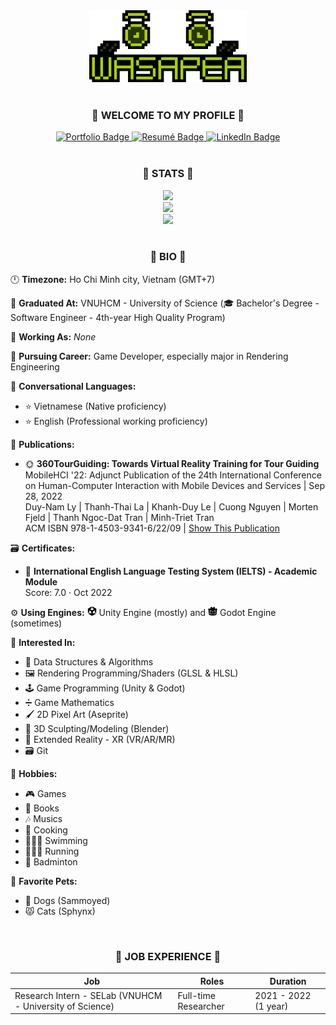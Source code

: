 <div id="Wallpaper" align="center">
  <img src="./Assets/Wasapea.png" alt="Wasapea Wallpaper" width="50%" />
</div>

</br>

<div id="Greetings" align="center">
  <h3 align="center"><strong>🌿 WELCOME TO MY PROFILE 🌿</strong></h3>
</div>

<div id="Badges" align="center">
  <a href="https://w4s4p34.github.io/">
    <img src="https://img.shields.io/badge/🌿_Portfolio-4b692f?style=for-the-badge" alt="Portfolio Badge" />
  </a>
  <a href="https://w4s4p34.github.io/Resume.pdf">
    <img src="https://img.shields.io/badge/📄_Curriculum_Vitae-4b692f?style=for-the-badge" alt="Resumé Badge" />
  </a>
  <a href="https://www.linkedin.com/in/samuel-la/">
    <img src="https://img.shields.io/badge/LinkedIn-4b692f?style=for-the-badge&logo=linkedin&logoColor=white" alt="LinkedIn Badge"/>
  </a>
</div>

</br>

<div id="Stats" align="center">
  <h3 align="center"><strong>🌿 STATS 🌿</strong></h3>
  <a href="https://git.io/streak-stats">
    <img
    src="https://github-readme-streak-stats.herokuapp.com?user=W4S4P34&theme=merko&hide_border=true&date_format=M%20j%5B%2C%20Y%5D" />
  </a>
  </br>
  <a href="https://github.com/anuraghazra/github-readme-stats">
    <img
    src="https://github-readme-stats-w4s4p34.vercel.app/api?username=W4S4P34&show_icons=true&theme=merko&hide_title=true&include_all_commits=true&count_private=true" />
  </a>
  </br>
  <a href="https://github.com/anuraghazra/github-readme-stats">
    <img
    src="https://github-readme-stats-w4s4p34.vercel.app/api/top-langs/?username=W4S4P34&layout=compact&theme=merko&hide_title=true&langs_count=10" />
  </a>
</div>

</br>

<div id="Bio">
  <h3 align="center"><strong>🌿 BIO 🌿</strong></h3>
  <p> 🕛 <strong>Timezone:</strong> Ho Chi Minh city, Vietnam (GMT+7)</p>
  <p> 🏫 <strong>Graduated At:</strong> VNUHCM - University of Science (🎓 Bachelor's Degree - Software Engineer - 4th-year High Quality Program)</p>
  <p> 🏢 <strong>Working As:</strong> <i>None</i></p>
  <p> 🌟 <strong>Pursuing Career:</strong> Game Developer, especially major in Rendering Engineering</p>
  <p> 👄 <strong>Conversational Languages:</strong>
    <ul>
      <li>⭐ Vietnamese (Native proficiency)</li>
      <li>⭐ English (Professional working proficiency)</li>
    </ul>
  </p>
  <p> 📄 <strong>Publications:</strong>
    <ul>
      <li>
        🌞 <strong>360TourGuiding: Towards Virtual Reality Training for Tour Guiding</strong></br>
        MobileHCI '22: Adjunct Publication of the 24th International Conference on Human-Computer Interaction with Mobile Devices and Services | Sep 28, 2022 </br>
        Duy-Nam Ly | Thanh-Thai La | Khanh-Duy Le | Cuong Nguyen | Morten Fjeld | Thanh Ngoc-Dat Tran | Minh-Triet Tran</br>
        ACM ISBN 978-1-4503-9341-6/22/09 | <a href="https://doi.org/10.1145/3528575.3551436">Show This Publication</a> 
      </li>
    </ul>
  </p>
  <p> 🗃️ <strong>Certificates:</strong>
    <ul>
      <li>
        📄 <strong>International English Language Testing System (IELTS) - Academic Module</strong></br>
        Score: 7.0 · Oct 2022
      </li>
    </ul>
  </p>
  <p> ⚙️ <strong>Using Engines:</strong>
    <img src="Assets/Unity.svg" height="15" width="15"> Unity Engine (mostly) and
    <img src="Assets/Godot.svg" height="15" width="15"> Godot Engine (sometimes)
  </p>
  <p> 📌 <strong>Interested In:</strong>
    <ul>
      <li>🌲 Data Structures & Algorithms</li>
      <li>🖼️ Rendering Programming/Shaders (GLSL & HLSL)</li>
      <li>🕹️ Game Programming (Unity & Godot)</li>
      <li>➗ Game Mathematics</li>
      <li>🖌️ 2D Pixel Art (Aseprite)</li>
      <li>🎲 3D Sculpting/Modeling (Blender)</li>
      <li>🧠 Extended Reality - XR (VR/AR/MR)</li>
      <li>🗃️ Git</li>
    </ul>
  </p>
  <p> 🎈 <strong>Hobbies:</strong>
    <ul>
      <li>🎮 Games</li>
      <li>📖 Books</li>
      <li>🎶 Musics</li>
      <li>🍳 Cooking</li>
      <li>🏊🏻‍♂️ Swimming</li>
      <li>🏃🏻‍♂️ Running</li>
      <li>🏸 Badminton</li>
    </ul>
  </p>
  <p> 🐾 <strong>Favorite Pets:</strong>
    <ul>
      <li>🐶 Dogs (Sammoyed)</li>
      <li>😾 Cats (Sphynx)</li>
    </ul>
  </p>
</div>

</br>

<div id="Job-Experience">
  <h3 align="center"> 🌿 JOB EXPERIENCE 🌿 </h3>  
  <table align="center">
    <thead>
      <tr>
        <th>Job</th>
        <th>Roles</th>
        <th>Duration</th>
      </tr>
    </thead>
    <tbody>
      <tr>
        <td>Research Intern - SELab (VNUHCM - University of Science)</td>
        <td>Full-time Researcher</td>
        <td>2021 - 2022 (1 year)</td>
      </tr>
    </tbody>
  </table>
</div>

<!-- Talk more about attended Game Jams and Completed/WIP Game Projects -->
